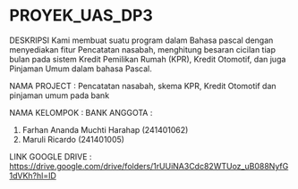 # PROYEK_UAS_DP3

DESKRIPSI
Kami membuat suatu program dalam Bahasa pascal dengan menyediakan fitur Pencatatan nasabah, menghitung besaran cicilan tiap bulan pada sistem Kredit Pemilikan Rumah (KPR), Kredit Otomotif, dan juga Pinjaman Umum dalam bahasa Pascal.

NAMA PROJECT : Pencatatan nasabah, skema KPR, Kredit Otomotif dan pinjaman umum pada bank

NAMA KELOMPOK : BANK
ANGGOTA :
1. Farhan Ananda Muchti Harahap (241401062)
2. Maruli Ricardo (241401005)

LINK GOOGLE DRIVE : https://drive.google.com/drive/folders/1rUUiNA3Cdc82WTUoz_uB088NyfG1dVKh?hl=ID
